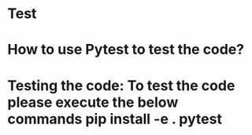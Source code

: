 Test
===========================================
How to use Pytest to test the code?
===========================================
Testing the code:
To test the code please execute the below commands
pip install -e .
pytest
===========================================